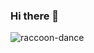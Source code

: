 ### Hi there 👋
![raccoon-dance](https://github.com/Fireflew11/Fireflew11/assets/61139719/0386caef-2264-45a5-993f-c73dc1d9f321)
